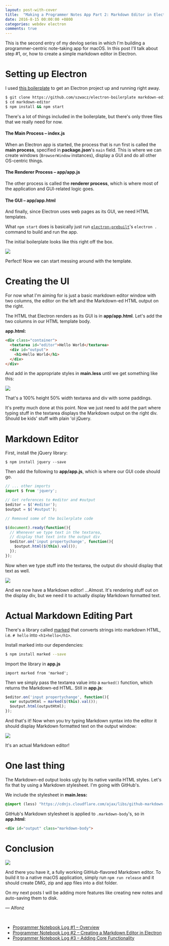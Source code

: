 ```yaml
---
layout: post-with-cover
title:  "Making a Programmer Notes App Part 2: Markdown Editor in Electron"
date: 2016-8-15 00:00:00 +0800
categories: webdev electron
comments: true
---
```


This is the second entry of my devlog series in which I'm building a programmer-centric note-taking app for macOS. In this post I'll talk about step #1, or, how to create a simple markdown editor in Electron.

# Setting up Electron

I used [this boilerplate](https://github.com/sindresorhus/electron-boilerplate) to get an Electron project up and running right away.

```bash
$ git clone https://github.com/szwacz/electron-boilerplate markdown-editor
$ cd markdown-editor
$ npm install && npm start
```

There's a lot of things included in the boilerplate, but there's only three files that we really need for now.

#### The Main Process – index.js

When an Electron app is started, the process that is run first is called the __main process__, specified in __package.json__'s `main` field. This is where we can create windows (`BrowserWindow` instances), display a GUI and do all other OS-centric things.

#### The Renderer Process – app/app.js

The other process is called the __renderer process__, which is where most of the application and GUI-related logic goes.

#### The GUI – app/app.html

And finally, since Electron uses web pages as its GUI, we need HTML templates.

What `npm start` does is basically just run [`electron-prebuilt`]((https://github.com/electron-userland/electron-prebuilt))'s `electron .` command to build and run the app.

The initial boilerplate looks like this right off the box.

![](/images/prog-notebook2/1.png)

Perfect! Now we can start messing around with the template.

# Creating the UI

For now what I'm aiming for is just a basic markdown editor window with two columns, the editor on the left and the Markdown-ed HTML output on the right.

The HTML that Electron renders as its GUI is in __app/app.html__. Let's add the two columns in our HTML template body.

__app.html:__

```html
<div class="container">
  <textarea id="editor">Hello World</textarea>
  <div id="output">
    <h1>Hello World</h1>
  </div>
</div>
```

And add in the appropriate styles in __main.less__ until we get something like this:

![](/images/prog-notebook2/2.png)

<p class="img-caption">That's a 100% height 50% width textarea and div with some paddings.</p>

It's pretty much done at this point. Now we just need to add the part where typing stuff in the textarea displays the Markdown output on the right div. Should be kids' stuff with plain 'ol jQuery.

# Markdown Editor

First, install the jQuery library:

```
$ npm install jquery --save
```

Then add the following to __app/app.js__, which is where our GUI code should go.

```javascript
// ... other imports
import $ from 'jquery';

// Get references to #editor and #output
$editor = $('#editor');
$output = $('#output');

// Removed some of the boilerplate code

$(document).ready(function(){
  // Whenever we type text in the textarea,
  // display that text into the output div
  $editor.on('input propertychange', function(){
    $output.html($(this).val());
  });
});
```

Now when we type stuff into the textarea, the output div should display that text as well.

![](/images/prog-notebook2/3.gif)

And we now have a Markdown editor! ...Almost. It's rendering stuff out on the display div, but we need it to actually display Markdown formatted text.

# Actual Markdown Editing Part

There's a library called [marked](https://www.npmjs.com/package/marked) that converts strings into markdown HTML, i.e. `# hello` into `<h1>hello</h1>`.

Install marked into our dependencies:

```bash
$ npm install marked --save
```

Import the library in __app.js__

```
import marked from 'marked';
```

Then we simply pass the textarea value into a `marked()` function, which returns the Markdown-ed HTML. Still in __app.js__:

```javascript
$editor.on('input propertychange', function(){
  var outputHtml = marked($(this).val());
  $output.html(outputHtml);
});
```

And that's it! Now when you try typing Markdown syntax into the editor it should display Markdown formatted text on the output window:

![](/images/prog-notebook2/4.gif)

<p class="img-caption">It's an actual Markdown editor!</p>

# One last thing

The Markdown-ed output looks ugly by its native vanilla HTML styles. Let's fix that by using a Markdown stylesheet. I'm going with GitHub's.

We include the stylesheet in __main.less:__

```sass
@import (less) "https://cdnjs.cloudflare.com/ajax/libs/github-markdown-css/2.4.0/github-markdown.css";
```

GitHub's Markdown stylesheet is applied to `.markdown-body`'s, so in __app.html__:

```html
<div id="output" class="markdown-body">
```

# Conclusion

![](/images/prog-notebook2/5.png)

And there you have it, a fully working GitHub-flavored Markdown editor. To build it to a native macOS application, simply run `npm run release` and it should create DMG, zip and app files into a dist folder.

On my next posts I will be adding more features like creating new notes and auto-saving them to disk.

— Alfonz

&nbsp;

- [Programmer Notebook Log #1 – Overview](/programmer-notebook)
- [Programmer Notebook Log #2 – Creating a Markdown Editor in Electron]()
- [Programmer Notebook Log #3 – Adding Core Functionality](/programming-notebook-core-functionality)
